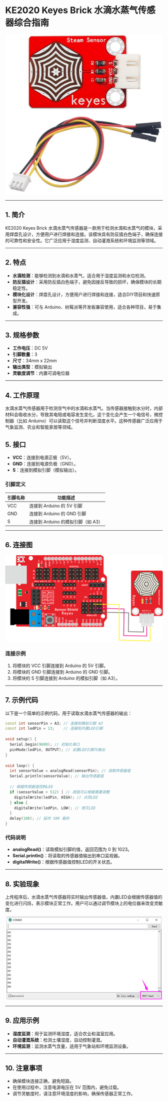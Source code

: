 # KE2020 Keyes Brick 水滴水蒸气传感器综合指南

![image-20250317155148202](media/image-20250317155148202.png)

---

## 1. 简介
KE2020 Keyes Brick 水滴水蒸气传感器是一款用于检测水滴和水蒸气的模块，采用焊盘孔设计，方便用户进行焊接和连接。该模块具有防反插白色端子，确保连接的可靠性和安全性。它广泛应用于湿度监测、自动灌溉系统和环境监测等领域。

---

## 2. 特点
- **水滴检测**：能够检测到水滴和水蒸气，适合用于湿度监测和水位检测。
- **防反插设计**：采用防反插白色端子，避免因接反导致的损坏，确保模块的长期稳定性。
- **模块化设计**：焊盘孔设计，方便用户进行焊接和连接，适合DIY项目和快速原型开发。
- **兼容性强**：可与 Arduino、树莓派等开发板兼容使用，适合各种项目，易于集成。

---

## 3. 规格参数
- **工作电压**：DC 5V  
- **引脚数量**：3  
- **尺寸**：34mm x 22mm 
- **输出类型**：模拟输出  
- **灵敏度调节**：内置可调电位器  

---

## 4. 工作原理
水滴水蒸气传感器用于检测空气中的水滴和水蒸气。当传感器接触到水分时，内部材料会吸收水分，导致其电阻或电容发生变化。这个变化会产生一个电信号，微控制器（比如 Arduino）可以读取这个信号并判断湿度水平。这种传感器广泛应用于气象监测、农业和智能家居等领域。

## 5. 接口

- **VCC**：连接到电源正极（5V）。
- **GND**：连接到电源负极（GND）。
- **S**：连接到模拟引脚（模拟输出）。

### 引脚定义
| 引脚名称 | 功能描述                     |
|----------|------------------------------|
| VCC      | 连接到 Arduino 的 5V 引脚   |
| GND      | 连接到 Arduino 的 GND 引脚  |
| S      | 连接到 Arduino 的模拟引脚（如 A3） |

---

## 6. 连接图
![image-20250317155200802](media/image-20250317155200802.png)

### 连接示例
1. 将模块的 VCC 引脚连接到 Arduino 的 5V 引脚。
2. 将模块的 GND 引脚连接到 Arduino 的 GND 引脚。
3. 将模块的 S 引脚连接到 Arduino 的模拟引脚（如 A3）。

---

## 7. 示例代码
以下是一个简单的示例代码，用于读取水滴水蒸气传感器的输出：
```cpp
const int sensorPin = A3; // 连接到模拟引脚 A3
const int ledPin = 13;    // 连接到内置LED引脚

void setup() {
  Serial.begin(9600); // 初始化串口
  pinMode(ledPin, OUTPUT); // 设置LED引脚为输出
}

void loop() {
  int sensorValue = analogRead(sensorPin); // 读取传感器值
  Serial.println(sensorValue); // 输出传感器值

  // 根据传感器值控制LED
  if (sensorValue > 512) { // 阈值可以根据需要调整
    digitalWrite(ledPin, HIGH); // 点亮LED
  } else {
    digitalWrite(ledPin, LOW); // 熄灭LED
  }
  delay(100); // 延时 100 毫秒
}
```

### 代码说明
- **analogRead()**：读取模拟引脚的值，返回范围为 0 到 1023。
- **Serial.println()**：将读取的传感器值输出到串口监视器。
- **digitalWrite()**：根据传感器值控制LED的开关状态。

---

## 8. 实验现象
上传程序后，水滴水蒸气传感器将实时输出传感器值，内置LED会根据传感器值的变化进行闪烁，表示模块正常工作。用户可以通过调节模块上的电位器来改变灵敏度。

![image-20250317155217799](media/image-20250317155217799.png)

---

## 9. 应用示例
- **湿度监测**：用于监测环境湿度，适合农业和温室应用。
- **自动灌溉系统**：检测土壤湿度，自动控制灌溉。
- **环境监测**：监测水蒸气含量，适用于气象站和环境监测设备。

---

## 10. 注意事项
- 确保模块连接正确，避免短路。
- 在使用过程中，注意电源电压在 5V 范围内，避免过载。
- 调节灵敏度时，请注意环境湿度的影响，确保传感器正常工作。

